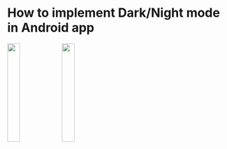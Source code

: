 # How to implement Dark/Night mode in Android app
<div style="dispaly:flex">
    <img src="" width="24%">
    <img src="![Screenshot_2024-01-09-11-54-40-74_95d8043886cdd7b75b56703fb7fd1fac](https://github.com/amitYadavDev/NightMode/assets/45551012/678641be-c2dd-425b-9901-55df174e7b20)
" width="24%">
</div>
